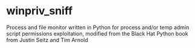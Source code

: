 # winpriv_sniff
Process and file monitor written in Python for process and/or temp admin script permissions exploitation, modified from the Black Hat Python book from Justin Seitz and Tim Arnold
